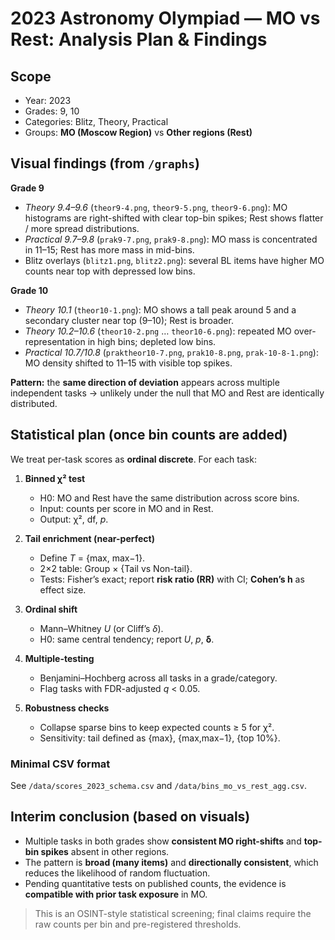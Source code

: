 # 2023 Astronomy Olympiad — MO vs Rest: Analysis Plan & Findings

## Scope
- Year: 2023
- Grades: 9, 10
- Categories: Blitz, Theory, Practical
- Groups: **MO (Moscow Region)** vs **Other regions (Rest)**

## Visual findings (from `/graphs`)
**Grade 9**
- *Theory 9.4–9.6* (`theor9-4.png`, `theor9-5.png`, `theor9-6.png`): MO histograms are right-shifted with clear top-bin spikes; Rest shows flatter / more spread distributions.
- *Practical 9.7–9.8* (`prak9-7.png`, `prak9-8.png`): MO mass is concentrated in 11–15; Rest has more mass in mid-bins.
- Blitz overlays (`blitz1.png`, `blitz2.png`): several BL items have higher MO counts near top with depressed low bins.

**Grade 10**
- *Theory 10.1* (`theor10-1.png`): MO shows a tall peak around 5 and a secondary cluster near top (9–10); Rest is broader.
- *Theory 10.2–10.6* (`theor10-2.png` … `theor10-6.png`): repeated MO over-representation in high bins; depleted low bins.
- *Practical 10.7/10.8* (`praktheor10-7.png`, `prak10-8.png`, `prak-10-8-1.png`): MO density shifted to 11–15 with visible top spikes.

**Pattern:** the **same direction of deviation** appears across multiple independent tasks → unlikely under the null that MO and Rest are identically distributed.

## Statistical plan (once bin counts are added)
We treat per-task scores as **ordinal discrete**. For each task:

1. **Binned χ² test**  
   - H0: MO and Rest have the same distribution across score bins.  
   - Input: counts per score in MO and in Rest.  
   - Output: χ², df, *p*.

2. **Tail enrichment (near-perfect)**  
   - Define *T* = {max, max−1}.  
   - 2×2 table: Group × {Tail vs Non-tail}.  
   - Tests: Fisher’s exact; report **risk ratio (RR)** with CI; **Cohen’s h** as effect size.

3. **Ordinal shift**  
   - Mann–Whitney *U* (or Cliff’s *δ*).  
   - H0: same central tendency; report *U*, *p*, **δ**.

4. **Multiple-testing**  
   - Benjamini–Hochberg across all tasks in a grade/category.  
   - Flag tasks with FDR-adjusted *q* < 0.05.

5. **Robustness checks**  
   - Collapse sparse bins to keep expected counts ≥ 5 for χ².  
   - Sensitivity: tail defined as {max}, {max,max−1}, {top 10%}.

### Minimal CSV format
See `/data/scores_2023_schema.csv` and `/data/bins_mo_vs_rest_agg.csv`.

## Interim conclusion (based on visuals)
- Multiple tasks in both grades show **consistent MO right-shifts** and **top-bin spikes** absent in other regions.
- The pattern is **broad (many items)** and **directionally consistent**, which reduces the likelihood of random fluctuation.
- Pending quantitative tests on published counts, the evidence is **compatible with prior task exposure** in MO.

> This is an OSINT-style statistical screening; final claims require the raw counts per bin and pre-registered thresholds.
